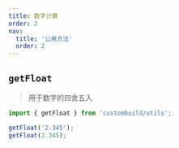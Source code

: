 ```yaml
---
title: 数字计算
order: 2
nav:
  title: '公用方法'
  order: 2
---
```


## `getFloat`

> 用于数字的四舍五入

```jsx | pure
import { getFloat } from 'custombuild/utils';

getFloat('2.345');
getFloat(2.345);
```
